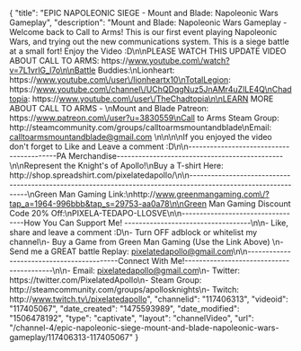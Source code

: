 {
    "title": "EPIC NAPOLEONIC SIEGE - Mount and Blade: Napoleonic Wars Gameplay",
    "description": "Mount and Blade: Napoleonic Wars Gameplay - Welcome back to Call to Arms!  This is our first event playing Napoleonic Wars, and trying out the new communications system.  This is a siege battle at a small fort!  Enjoy the Video :D\n\nPLEASE WATCH THIS UPDATE VIDEO ABOUT CALL TO ARMS: https:\/\/www.youtube.com\/watch?v=7L1vrlG_l7o\n\nBattle Buddies:\nLionheart: https:\/\/www.youtube.com\/user\/lionheartx10\nTotalLegion: https:\/\/www.youtube.com\/channel\/UChQDqgNuz5JnAMr4uZlLE4Q\nChadtopia: https:\/\/www.youtube.com\/user\/TheChadtopia\n\nLEARN MORE ABOUT CALL TO ARMS - \nMount and Blade Patreon: https:\/\/www.patreon.com\/user?u=3830559\nCall to Arms Steam Group: http:\/\/steamcommunity.com\/groups\/calltoarmsmountandblade\nEmail: calltoarmsmountandblade@gmail.com \n\n\n\nIf you enjoyed the video don't forget to Like and Leave a comment :D\n\n-----------------------------------------PA Merchandise----------------------------------------------\n\nRepresent the Knight's of Apollo!\nBuy a T-shirt Here: http:\/\/shop.spreadshirt.com\/pixelatedapollo\/\n\n---------------------------------------------------------------------------------------------------------------\nGreen Man Gaming Link:\nhttp:\/\/www.greenmangaming.com\/?tap_a=1964-996bbb&tap_s=29753-aa0a78\n\nGreen Man Gaming Discount Code 20% Off:\nPIXELA-TEDAPO-LLOSVE\n\n----------------------------------How You Can Support Me! -----------------------------------\n\n- Like, share and leave a comment :D\n- Turn OFF adblock or whitelist my channel\n- Buy a Game from Green Man Gaming (Use the Link Above) \n- Send me a GREAT battle Replay: pixelatedapollo@gmail.com\n\n------------------------------------------Connect With Me!-----------------------------------------\n\n- Email: pixelatedapollo@gmail.com\n- Twitter: https:\/\/twitter.com\/PixelatedApollo\n- Steam Group:  http:\/\/steamcommunity.com\/groups\/apollosknights\n- Twitch: http:\/\/www.twitch.tv\/pixelatedapollo",
    "channelid": "117406313",
    "videoid": "117405067",
    "date_created": "1475593989",
    "date_modified": "1506478192",
    "type": "captivate",
    "layout": "channelVideo",
    "url": "\/channel-4\/epic-napoleonic-siege-mount-and-blade-napoleonic-wars-gameplay\/117406313-117405067"
}